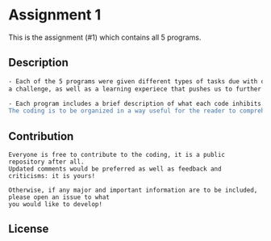 # Assignment 1
This is the assignment (#1) which contains all 5 programs. 

## Description
```bash
- Each of the 5 programs were given different types of tasks due with different types of coding methods:
a challenge, as well as a learning experiece that pushes us to further bounderies of learning.

- Each program includes a brief description of what each code inhibits and it's utility. 
The coding is to be organized in a way useful for the reader to comprehend as would the creator of the code. 
```
## Contribution
```
Everyone is free to contribute to the coding, it is a public repository after all.
Updated comments would be preferred as well as feedback and criticisms: it is yours!

Otherwise, if any major and important information are to be included, please open an issue to what
you would like to develop!
```

## License
